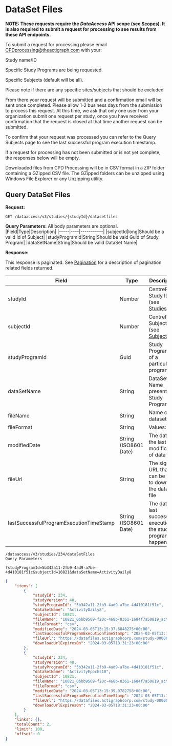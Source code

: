 # DataSet Files

**NOTE: These requests require the *DataAccess* API scope (see [Scopes](scopes.md)). It is also required to submit a request for processing to see results from these API endpoints.**

To submit a request for processing please email CPDprocessing@theactigraph.com with your:

Study name/ID  

Specific Study Programs are being requested.  

Specific Subjects (default will be all). 

Please note if there are any specific sites/subjects that should be excluded 

From there your request will be submitted and a confirmation email will be sent once completed.  Please allow 1-2 business days from the submission to process this request. At this time, we ask that only one user from your organization submit one request per study, once you have received confirmation that the request is closed at that time another request can be submitted.  

To confirm that your request was processed you can refer to the Query Subjects page to see the last successful program execution timestamp.

If a request for processing has not been submitted or is not yet complete, the responses below will be empty.

Downloaded files from CPD Processing will be in CSV format in a ZIP folder containing a GZipped CSV file.  The GZipped folders can be unzipped using Windows File Explorer or any Unzipping utility.

## Query DataSet Files

**Request:**

```http
GET /dataaccess/v3/studies/{studyId}/datasetfiles
```

**Query Parameters:**
All body parameters are optional.
|Field|Type|Description|
|-----|----|-----------|
|subjectId|long|Should be a valid Id of Subject|
|studyProgramId|String|Should be vaid Guid of Study Program|
|dataSetName|String|Should be valid DataSet Name|

**Response:**

This response is paginated. See [Pagination](pagination.md) for a description of pagination related fields returned.

|Field|Type|Description|
|-----|----|-----------|
|studyId|Number|CentrePoint Study ID (see [Studies](studies.md))|
|subjectId|Number|CentrePoint Subject ID (see [Subjects](subjects.md))|
|studyProgramId|Guid|Study Program Id of a particular program|
|dataSetName|String|DataSet Name present in Study Program|
|fileName|String|Name of the dataset file|
|fileFormat|String|Values: csv|
|modifiedDate|String (ISO8601 Date)|The date of the last modification of data|
|fileUrl|String|The signed URL that can be used to download the dataset file|
|lastSuccessfulProgramExecutionTimeStamp|String (ISO8601 Date)|The date last successful execution of the study program happened|

```examples
/dataaccess/v3/studies/234/dataSetFiles
Query Parameters

?studyProgramId=5b342a11-2fb9-4ad9-a7be-4d410181f51c&subjectId=10821&dataSetName=ActivityDaily8
```

```json
{
    "items": [
        {
            "studyId": 234,
            "studyVersion": 48,
            "studyProgramId": "5b342a11-2fb9-4ad9-a7be-4d410181f51c",
            "dataSetName": "ActivityDaily8",
            "subjectId": 10821,
            "fileName": "10821_0bbb9509-f20c-468b-8361-1684f7a50819_activitydaily8.csv.gz",
            "fileFormat": "csv",
            "modifiedDate": "2024-03-05T13:15:37.6848275+00:00",
            "lastSuccessfulProgramExecutionTimeStamp": "2024-03-05T13:10:06.4396436+00:00",
            "fileUrl": "https://datafiles.actigraphcorp.com/study-0000000234/subject-0000010821/datasetexports/5b342a11-2fb9-4ad9-a7be-4d410181f51c/activitydaily8/10821_0bbb9509-f20c-468b-8361-1684f7a50819_activitydaily8.csv.gz?skoid=444eeefb-b1cf-4b7b-804f-65129cd5fa9e&sktid=c004fd6f-8ed9-42bd-9303-191038d839e2&skt=2024-03-05T14%3A31%3A23Z&ske=2024-03-05T18%3A31%3A23Z&sks=b&skv=2022-11-02&sv=2022-11-02&se=2024-03-05T18%3A31%3A23Z&sr=b&sp=r&sig=eX7aeQRVUNleF%2FIFXv6kOwgaA7yJtVpRITvtGEZl4kU%3D",
            "downloadUrlExpiresOn": "2024-03-05T18:31:23+00:00"
        },
        {
            "studyId": 234,
            "studyVersion": 48,
            "studyProgramId": "5b342a11-2fb9-4ad9-a7be-4d410181f51c",
            "dataSetName": "ActivityEpochs10",
            "subjectId": 10821,
            "fileName": "10821_0bbb9509-f20c-468b-8361-1684f7a50819_activityepochs10.csv.gz",
            "fileFormat": "csv",
            "modifiedDate": "2024-03-05T13:15:39.0782758+00:00",
            "lastSuccessfulProgramExecutionTimeStamp": "2024-03-05T13:10:06.4396436+00:00",
            "fileUrl": "https://datafiles.actigraphcorp.com/study-0000000234/subject-0000010821/datasetexports/5b342a11-2fb9-4ad9-a7be-4d410181f51c/activityepochs10/10821_0bbb9509-f20c-468b-8361-1684f7a50819_activityepochs10.csv.gz?skoid=444eeefb-b1cf-4b7b-804f-65129cd5fa9e&sktid=c004fd6f-8ed9-42bd-9303-191038d839e2&skt=2024-03-05T14%3A31%3A23Z&ske=2024-03-05T18%3A31%3A23Z&sks=b&skv=2022-11-02&sv=2022-11-02&se=2024-03-05T18%3A31%3A23Z&sr=b&sp=r&sig=7AP6Qv2E3HQa0jG0Vi7NYNvQEnes7JtKNs5n6%2FhdYvc%3D",
            "downloadUrlExpiresOn": "2024-03-05T18:31:23+00:00"
        }
    ],
    "links": {},
    "totalCount": 2,
    "limit": 100,
    "offset": 0
}
```
